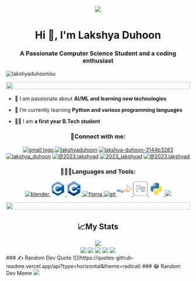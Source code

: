 <h1 align="center">
    <img src="https://readme-typing-svg.herokuapp.com/?font=Righteous&size=35&center=true&vCenter=true&width=500&height=70&duration=5000&lines=Welcome+to+my+GitHub!;" />
</h1>


<h1 align="center">Hi 👋, I'm Lakshya Duhoon</h1>
<h3 align="center">A Passionate Computer Science Student and a coding enthusiast</h3>

<p align="left"> <img src="https://komarev.com/ghpvc/?username=lakshyaduhoonisu&label=Profile%20views&color=0e75b6&style=flat" alt="lakshyaduhoonisu" /> </p>

</div>
<img src="https://i.imgur.com/dBaSKWF.gif" height="20" width="100%">

- 🔭 I am passionate about **AI/ML and learning new technologies**

- 🌱 I’m currently learning **Python and various programming languages**

- 👨‍💻 I am **a first year B.Tech student**

<h3 align="center">📱Connect with me:</h3>
<p align="center">
<a href="https://mail.google.com/mail/?view=cm&fs=1&to=2023.lakshyad@isu.ac.in" target="_blank">
    <img align="center" src="https://img.shields.io/static/v1?message=Gmail&logo=gmail&label=&color=D14836&logoColor=white&labelColor=&style=for-the-badge" height="31" alt="gmail logo"  />
</a>
<a href="https://twitter.com/lakshyaduhoon" target="blank"><img align="center" src="https://raw.githubusercontent.com/rahuldkjain/github-profile-readme-generator/master/src/images/icons/Social/twitter.svg" alt="lakshyaduhoon" height="30" width="40" /></a>
<a href="https://linkedin.com/in/lakshya-duhoon-3144b3283" target="blank"><img align="center" src="https://raw.githubusercontent.com/rahuldkjain/github-profile-readme-generator/master/src/images/icons/Social/linked-in-alt.svg" alt="lakshya-duhoon-3144b3283" height="30" width="40" /></a>
<a href="https://instagram.com/lakshya_duhoon" target="blank"><img align="center" src="https://raw.githubusercontent.com/rahuldkjain/github-profile-readme-generator/master/src/images/icons/Social/instagram.svg" alt="lakshya_duhoon" height="30" width="40" /></a>
<a href="https://medium.com/@2023.lakshyad" target="blank"><img align="center" src="https://img.shields.io/static/v1?message=Medium&logo=medium&label=&color=12100E&logoColor=white&labelColor=&style=for-the-badge" alt="@2023.lakshyad" height="80" width="80" /></a>
<a href="https://www.hackerrank.com/2023_lakshyad" target="blank"><img align="center" src="https://raw.githubusercontent.com/rahuldkjain/github-profile-readme-generator/master/src/images/icons/Social/hackerrank.svg" alt="2023_lakshyad" height="30" width="40" /></a>
<a href="https://www.hackerearth.com/@2023.lakshyad" target="blank"><img align="center" src="https://upload.wikimedia.org/wikipedia/commons/e/e8/HackerEarth_logo.png" alt="@2023.lakshyad" height="30" width="40" /></a>
</p>

<h3 align="center">🧑🏻‍💻Languages and Tools:</h3>
<p align="center"> <a href="https://www.blender.org/" target="_blank" rel="noreferrer"> <img src="https://download.blender.org/branding/community/blender_community_badge_white.svg" alt="blender" width="40" height="40"/> </a> <a href="https://www.cprogramming.com/" target="_blank" rel="noreferrer"> <img src="https://raw.githubusercontent.com/devicons/devicon/master/icons/c/c-original.svg" alt="c" width="40" height="40"/> </a> <a href="https://www.w3schools.com/cpp/" target="_blank" rel="noreferrer"> <img src="https://raw.githubusercontent.com/devicons/devicon/master/icons/cplusplus/cplusplus-original.svg" alt="cplusplus" width="40" height="40"/> </a> <a href="https://www.figma.com/" target="_blank" rel="noreferrer"> <img src="https://www.vectorlogo.zone/logos/figma/figma-icon.svg" alt="figma" width="40" height="40"/> </a> <a href="https://git-scm.com/" target="_blank" rel="noreferrer"> <img src="https://www.vectorlogo.zone/logos/git-scm/git-scm-icon.svg" alt="git" width="40" height="40"/> </a> <a href="https://www.mysql.com/" target="_blank" rel="noreferrer"> <img src="https://raw.githubusercontent.com/devicons/devicon/master/icons/mysql/mysql-original-wordmark.svg" alt="mysql" width="40" height="40"/> </a> <a href="https://www.photoshop.com/en" target="_blank" rel="noreferrer"> <img src="https://raw.githubusercontent.com/devicons/devicon/master/icons/photoshop/photoshop-line.svg" alt="photoshop" width="40" height="40"/> </a> <a href="https://www.python.org" target="_blank" rel="noreferrer"> <img src="https://raw.githubusercontent.com/devicons/devicon/master/icons/python/python-original.svg" alt="python" width="40" height="40"/> </a> 

<img src="https://skillicons.dev/icons?i=github,vscode&theme=dark" />
</p>
<!-- <div align="center">
  <h2> My Contributions </h2>
  <br>
  <img alt="snake eating my contributions" src="https://raw.githubusercontent.com/Jeevan-04/Jeevan-04/output/github-contribution-grid-snake.svg" />
  
  <br/><br/><br/>
</div> -->
<img src="https://i.imgur.com/dBaSKWF.gif" height="20" width="100%">
<div align="center">
  <h2>📈My Stats</h2>
  <img src="https://github-readme-stats.vercel.app/api/top-langs/?username=husainhakim&layout=compact" />
</div>
<div align="center">
  <img src="http://github-profile-summary-cards.vercel.app/api/cards/profile-details?username=LakshyaDuhoonISU&theme=transparent" />
  <img src="http://github-profile-summary-cards.vercel.app/api/cards/repos-per-language?username=LakshyaDuhoonISU&theme=solarized" />
  <img src="http://github-profile-summary-cards.vercel.app/api/cards/most-commit-language?username=LakshyaDuhoonISU&theme=transparent" />
  <img src="http://github-profile-summary-cards.vercel.app/api/cards/stats?username=LakshyaDuhoonISU&theme=transparent" />
  <img src="http://github-profile-summary-cards.vercel.app/api/cards/productive-time?username=LakshyaDuhoonISU&theme=solarized&utcOffset=5.3" />
</div>
### ✍️ Random Dev Quote
![](https://quotes-github-readme.vercel.app/api?type=horizontal&theme=radical)
### 😂 Random Dev Meme
<img src='https://randommeme-five.vercel.app/' style="height: 400px;"/>
